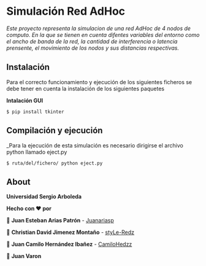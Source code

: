 # Simulación Red AdHoc

_Este proyecto representa la simulacion de una red AdHoc de 4 nodos de computo. En la que se tienen en cuenta difentes variables del entorno como el ancho de banda de la red, la cantidad de interferencia o latencia prensente, el movimiento de los nodos y sus distancias respectivas._


## Instalación
Para el correcto funcionamiento y ejecución de los siguientes ficheros se debe tener en cuenta la instalación de los siguientes paquetes

**Intalación GUI**

```
$ pip install tkinter
```


## Compilación y ejecución
_Para la ejecución de esta simulación es necesario dirigirse el archivo python llamado eject.py

```
$ ruta/del/fichero/ python eject.py
```


## About
**Universidad Sergio Arboleda**

**Hecho con ❤️ por**

👦 **Juan Esteban Arias Patrón** - [Juanariasp](https://github.com/Juanariasp)

👦 **Christian David Jimenez Montaño** - [styLe-Redz](https://github.com/styLe-Redz)

👦 **Juan Camilo Hernández Ibañez** - [CamiloHedzz](https://github.com/CamiloHedzz)

👦 **Juan Varon** 
